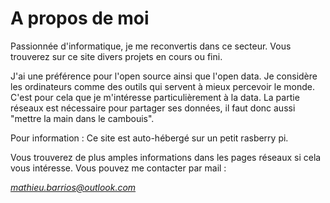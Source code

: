 <h1>A propos de moi</h1>

Passionnée d'informatique, je me reconvertis dans ce secteur.
Vous trouverez sur ce site divers projets en cours ou fini.

J'ai une préférence pour l'open source ainsi que l'open data.
Je considère les ordinateurs comme des outils qui servent à mieux percevoir le monde.
C'est pour cela que je m'intéresse particulièrement à la data.
La partie réseaux est nécessaire pour partager ses données, il faut donc aussi "mettre la main dans le cambouis".

Pour information : Ce site est auto-hébergé sur un petit rasberry pi.

Vous trouverez de plus amples informations dans les pages réseaux si cela vous intéresse.
Vous pouvez me contacter par mail : 
    <address>
        <a href="mailto:%6da%74&#104;&#105;e&#117;%2e&#98;%61&#114;&#114;&#105;os&#64;o&#117;%74l&#111;&#111;k%2e%63%6f&#109;?
        Subject=contact site internet barrmath.ovh&amp;body=Bonjour, je voudrais avoir plus d'informations au sujet de">
        mathieu.barrios@outlook.com</a>
    </address>
